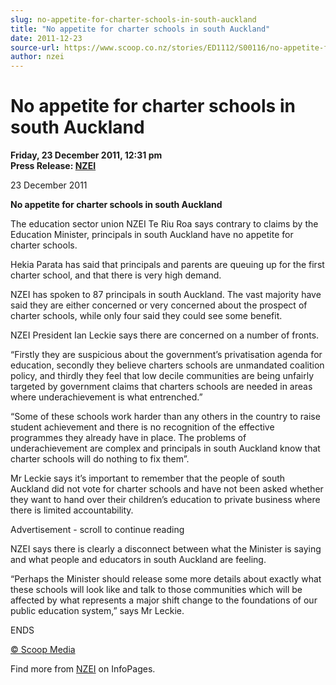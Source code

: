 ```yaml
---
slug: no-appetite-for-charter-schools-in-south-auckland
title: "No appetite for charter schools in south Auckland"
date: 2011-12-23
source-url: https://www.scoop.co.nz/stories/ED1112/S00116/no-appetite-for-charter-schools-in-south-auckland.htm
author: nzei
---
```

No appetite for charter schools in south Auckland
=================================================

**Friday, 23 December 2011, 12:31 pm**  
**Press Release: [NZEI](https://info.scoop.co.nz/NZEI)**

23 December 2011

**No appetite for charter schools in south Auckland**

The education sector union NZEI Te Riu Roa says contrary to claims by the Education Minister, principals in south Auckland have no appetite for charter schools.

Hekia Parata has said that principals and parents are queuing up for the first charter school, and that there is very high demand.

NZEI has spoken to 87 principals in south Auckland. The vast majority have said they are either concerned or very concerned about the prospect of charter schools, while only four said they could see some benefit.

NZEI President Ian Leckie says there are concerned on a number of fronts.

“Firstly they are suspicious about the government’s privatisation agenda for education, secondly they believe charters schools are unmandated coalition policy, and thirdly they feel that low decile communities are being unfairly targeted by government claims that charters schools are needed in areas where underachievement is what entrenched.”

“Some of these schools work harder than any others in the country to raise student achievement and there is no recognition of the effective programmes they already have in place. The problems of underachievement are complex and principals in south Auckland know that charter schools will do nothing to fix them”.

Mr Leckie says it’s important to remember that the people of south Auckland did not vote for charter schools and have not been asked whether they want to hand over their children’s education to private business where there is limited accountability.

Advertisement - scroll to continue reading





NZEI says there is clearly a disconnect between what the Minister is saying and what people and educators in south Auckland are feeling.

“Perhaps the Minister should release some more details about exactly what these schools will look like and talk to those communities which will be affected by what represents a major shift change to the foundations of our public education system,” says Mr Leckie.

ENDS

[© Scoop Media](http://www.scoop.co.nz/about/terms.html)

Find more from [NZEI](https://info.scoop.co.nz/NZEI) on InfoPages.